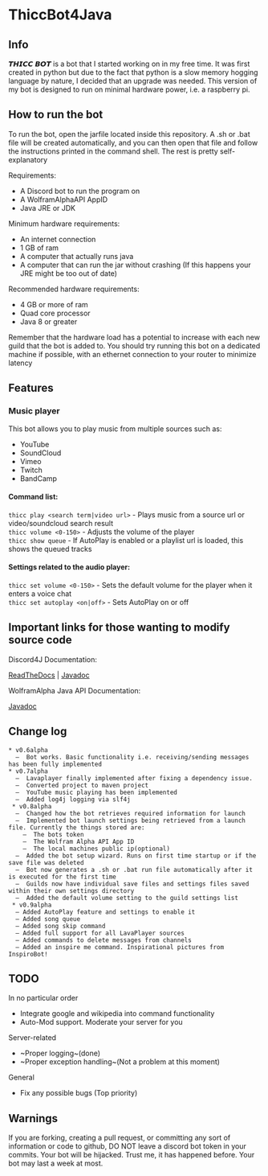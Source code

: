 # ThiccBot4Java

## Info
𝙏𝙃𝙄𝘾𝘾 𝘽𝙊𝙏 is a bot that I started working on in my free time. It was first created in python but due to the fact that python is a slow memory hogging language by nature, I decided that an upgrade was needed. This version of my bot is designed to run on minimal hardware power, i.e. a raspberry pi.

## How to run the bot
To run the bot, open the jarfile located inside this repository. A .sh or .bat file will be created automatically, and you can then open that file and follow the instructions printed in the command shell. The rest is pretty self-explanatory

Requirements:
* A Discord bot to run the program on
* A WolframAlphaAPI AppID
* Java JRE or JDK

Minimum hardware requirements:
* An internet connection
* 1 GB of ram
* A computer that actually runs java
* A computer that can run the jar without crashing (If this happens your JRE might be too out of date)

Recommended hardware requirements:
* 4 GB or more of ram
* Quad core processor
* Java 8 or greater

Remember that the hardware load has a potential to increase with each new guild that the bot is added to. You should try running this bot on a dedicated machine if possible, with an ethernet connection to your router to minimize latency

## Features

### Music player 
This bot allows you to play music from multiple sources such as: 
* YouTube 
* SoundCloud 
* Vimeo 
* Twitch 
* BandCamp  
#### Command list:
`thicc play <search term|video url>` - Plays music from a source url or video/soundcloud search result  
`thicc volume <0-150>` - Adjusts the volume of the player  
`thicc show queue` - If AutoPlay is enabled or a playlist url is loaded, this shows the queued tracks
#### Settings related to the audio player:
`thicc set volume <0-150>` - Sets the default volume for the player when it enters a voice chat  
`thicc set autoplay <on|off>` - Sets AutoPlay on or off

## Important links for those wanting to modify source code

Discord4J Documentation:

[ReadTheDocs](https://discord4j.readthedocs.io/en/latest/) | [Javadoc](https://jitpack.io/com/github/austinv11/Discord4J/2.9.3/javadoc/)

WolframAlpha Java API Documentation:

[Javadoc](https://products.wolframalpha.com/api/libraries/java/)

## Change log
```
* v0.6alpha  
  –  Bot works. Basic functionality i.e. receiving/sending messages has been fully implemented  
* v0.7alpha  
  –  Lavaplayer finally implemented after fixing a dependency issue.  
  –  Converted project to maven project  
  –  YouTube music playing has been implemented  
  –  Added log4j logging via slf4j  
 * v0.8alpha  
  –  Changed how the bot retrieves required information for launch  
  –  Implemented bot launch settings being retrieved from a launch file. Currently the things stored are:  
    –  The bots token  
    –  The Wolfram Alpha API App ID  
    –  The local machines public ip(optional)  
  –  Added the bot setup wizard. Runs on first time startup or if the save file was deleted  
  –  Bot now generates a .sh or .bat run file automatically after it is executed for the first time  
  –  Guilds now have individual save files and settings files saved within their own settings directory  
  –  Added the default volume setting to the guild settings list  
 * v0.9alpha
  – Added AutoPlay feature and settings to enable it
  – Added song queue
  – Added song skip command
  – Added full support for all LavaPlayer sources
  – Added commands to delete messages from channels
  – Added an inspire me command. Inspirational pictures from InspiroBot!
```
## TODO
In no particular order
* Integrate google and wikipedia into command functionality
* Auto-Mod support. Moderate your server for you

Server-related
* ~Proper logging~(done)
* ~Proper exception handling~(Not a problem at this moment)

General
* Fix any possible bugs (Top priority)

## Warnings
If you are forking, creating a pull request, or committing any sort of information or code to github, DO NOT leave a discord bot token in your commits. Your bot will be hijacked. Trust me, it has happened before. Your bot may last a week at most.
